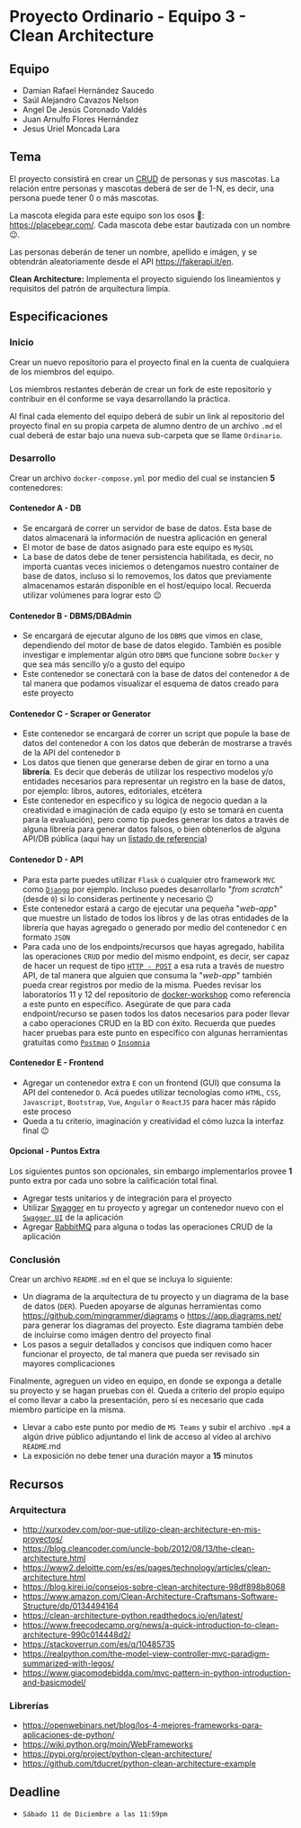 # Proyecto Ordinario - Equipo 3 - Clean Architecture

## Equipo

* Damian Rafael Hernández Saucedo
* Saúl Alejandro Cavazos Nelson
* Angel De Jesús Coronado Valdés
* Juan Arnulfo Flores Hernández
* Jesus Uriel Moncada Lara

## Tema

El proyecto consistirá en crear un [CRUD](https://developer.mozilla.org/es/docs/Glossary/CRUD) de personas y sus mascotas. La relación entre personas y mascotas deberá de ser de 1-N, es decir, una persona puede tener 0 o más mascotas.

La mascota elegida para este equipo son los osos :bear:: <https://placebear.com/>. Cada mascota debe estar bautizada con un nombre :wink:.

Las personas deberán de tener un nombre, apellido e imágen, y se obtendrán aleatoriamente desde el API <https://fakerapi.it/en>.

**Clean Architecture:** Implementa el proyecto siguiendo los lineamientos y requisitos del patrón de arquitectura limpia.

## Especificaciones

### Inicio

Crear un nuevo repositorio para el proyecto final en la cuenta de cualquiera de los miembros del equipo.

Los miembros restantes deberán de crear un fork de este repositorio y contribuir en él conforme se vaya desarrollando la práctica.

Al final cada elemento del equipo deberá de subir un link al repositorio del proyecto final en su propia carpeta de alumno dentro de un archivo `.md` el cual deberá de estar bajo una nueva sub-carpeta que se llame `Ordinario`.

### Desarrollo

Crear un archivo `docker-compose.yml` por medio del cual se instancien **5** contenedores:

#### Contenedor A - DB

* Se encargará de correr un servidor de base de datos. Esta base de datos almacenará la información de nuestra aplicación en general
* El motor de base de datos asignado para este equipo es `MySQL`
* La base de datos debe de tener persistencia habilitada, es decir, no importa cuantas veces iniciemos o detengamos nuestro container de base de datos, incluso si lo removemos, los datos que previamente almacenamos estarán disponible en el host/equipo local. Recuerda utilizar volúmenes para lograr esto :wink:

#### Contenedor B - DBMS/DBAdmin

* Se encargará de ejecutar alguno de los `DBMS` que vimos en clase, dependiendo del motor de base de datos elegido. También es posible investigar e implementar algún otro `DBMS` que funcione sobre `Docker` y que sea más sencillo y/o a gusto del equipo
* Este contenedor se conectará con la base de datos del contenedor `A` de tal manera que podamos visualizar el esquema de datos creado para este proyecto

#### Contenedor C - Scraper or Generator

* Este contenedor se encargará de correr un script que popule la base de datos del contenedor `A` con los datos que deberán de mostrarse a través de la API del contenedor `D`
* Los datos que tienen que generarse deben de girar en torno a una **librería**. Es decir que deberás de utilizar los respectivo modelos y/o entidades necesarios para representar un registro en la base de datos, por ejemplo: libros, autores, editoriales, etcétera
* Este contenedor en especifico y su lógica de negocio quedan a la creatividad e imaginación de cada equipo (y esto se tomará en cuenta para la evaluación), pero como tip puedes generar los datos a través de alguna librería para generar datos falsos, o bien obtenerlos de alguna API/DB pública (aquí hay un [listado de referencia](https://github.com/public-apis/public-apis#books))

#### Contenedor D - API

* Para esta parte puedes utilizar `Flask` o cualquier otro framework `MVC` como [`Django`](https://www.djangoproject.com/) por ejemplo. Incluso puedes desarrollarlo "_from scratch_" (desde `0`) si lo consideras pertinente y necesario :wink:
* Este contenedor estará a cargo de ejecutar una pequeña "_web-app_" que muestre un listado de todos los libros y de las otras entidades de la librería que hayas agregado o generado por medio del contenedor `C` en formato `JSON`
* Para cada uno de los endpoints/recursos que hayas agregado, habilita las operaciones `CRUD` por medio del mismo endpoint, es decir, ser capaz de hacer un request de tipo [`HTTP - POST`](https://developer.mozilla.org/es/docs/Web/HTTP/Methods/POST) a esa ruta a través de nuestro API, de tal manera que alguien que consuma la "_web-app_" también pueda crear registros por medio de la misma. Puedes revisar los laboratorios 11 y 12 del repositorio de [docker-workshop](https://github.com/AnhellO/docker-workshop/tree/main/laboratorios) como referencia a este punto en específico. Asegúrate de que para cada endpoint/recurso se pasen todos los datos necesarios para poder llevar a cabo operaciones CRUD en la BD con éxito. Recuerda que puedes hacer pruebas para este punto en específico con algunas herramientas gratuitas como [`Postman`](https://www.postman.com/) o [`Insomnia`](https://insomnia.rest/)

#### Contenedor E - Frontend

* Agregar un contenedor extra `E` con un frontend (GUI) que consuma la API del contenedor `D`. Acá puedes utilizar tecnologías como `HTML`, `CSS`, `Javascript`, `Bootstrap`, `Vue`, `Angular` o `ReactJS` para hacer más rápido este proceso
* Queda a tu criterio, imaginación y creatividad el cómo luzca la interfaz final :wink:

#### Opcional - Puntos Extra

Los siguientes puntos son opcionales, sin embargo implementarlos provee **1** punto extra por cada uno sobre la calificación total final.

* Agregar tests unitarios y de integración para el proyecto
* Utilizar [Swagger](https://swagger.io/) en tu proyecto y agregar un contenedor nuevo con el [`Swagger UI`](https://hub.docker.com/r/swaggerapi/swagger-ui) de la aplicación
* Agregar [RabbitMQ](https://www.rabbitmq.com/) para alguna o todas las operaciones CRUD de la aplicación

### Conclusión

Crear un archivo `README.md` en el que se incluya lo siguiente:

* Un diagrama de la arquitectura de tu proyecto y un diagrama de la base de datos (`DER`). Pueden apoyarse de algunas herramientas como <https://github.com/mingrammer/diagrams> o <https://app.diagrams.net/> para generar los diagramas del proyecto. Este diagrama también debe de incluirse como imágen dentro del proyecto final
* Los pasos a seguir detallados y concisos que indiquen como hacer funcionar el proyecto, de tal manera que pueda ser revisado sin mayores complicaciones

Finalmente, agreguen un video en equipo, en donde se exponga a detalle su proyecto y se hagan pruebas con él. Queda a criterio del propio equipo el como llevar a cabo la presentación, pero sí es necesario que cada miembro participe en la misma.

* Llevar a cabo este punto por medio de `MS Teams` y subir el archivo `.mp4` a algún drive público adjuntando el link de acceso al video al archivo `README`.md
* La exposición no debe tener una duración mayor a **15** minutos

## Recursos

### Arquitectura

* <http://xurxodev.com/por-que-utilizo-clean-architecture-en-mis-proyectos/>
* <https://blog.cleancoder.com/uncle-bob/2012/08/13/the-clean-architecture.html>
* <https://www2.deloitte.com/es/es/pages/technology/articles/clean-architecture.html>
* <https://blog.kirei.io/consejos-sobre-clean-architecture-98df898b8068>
* <https://www.amazon.com/Clean-Architecture-Craftsmans-Software-Structure/dp/0134494164>
* <https://clean-architecture-python.readthedocs.io/en/latest/>
* <https://www.freecodecamp.org/news/a-quick-introduction-to-clean-architecture-990c014448d2/>
* <https://stackoverrun.com/es/q/10485735>
* <https://realpython.com/the-model-view-controller-mvc-paradigm-summarized-with-legos/>
* <https://www.giacomodebidda.com/mvc-pattern-in-python-introduction-and-basicmodel/>

### Librerías

* <https://openwebinars.net/blog/los-4-mejores-frameworks-para-aplicaciones-de-python/>
* <https://wiki.python.org/moin/WebFrameworks>
* <https://pypi.org/project/python-clean-architecture/>
* <https://github.com/tducret/python-clean-architecture-example>

## Deadline

* `Sábado 11 de Diciembre a las 11:59pm`
